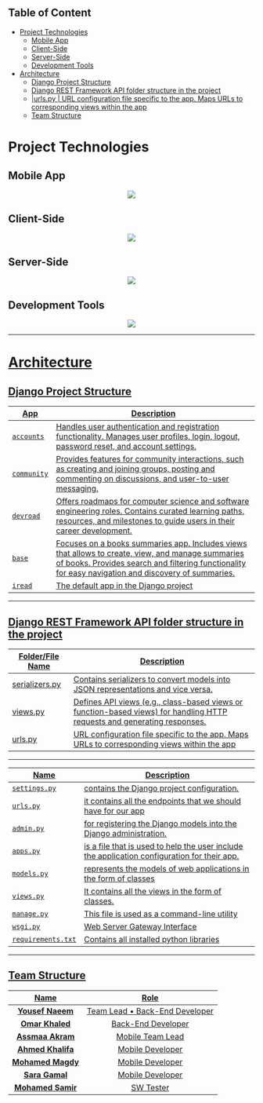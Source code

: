 ## Table of Content
- [Project Technologies](#project-technologies)
  - [Mobile App](#mobile-app)
  - [Client-Side](#client-side)
  - [Server-Side](#server-side)
  - [Development Tools](#development-tools)
- [Architecture](#architecture)
  - [Django Project Structure](#django-project-structure)
  - [ Django REST Framework API folder structure in the project](#-django-rest-framework-api-folder-structure-in-the-project)
  - [|urls.py | URL configuration file specific to the app. Maps URLs to corresponding views within the app](#urlspy--url-configuration-file-specific-to-the-app-maps-urls-to-corresponding-views-within-the-app)
  - [Team Structure](#team-structure)


# Project Technologies 

## Mobile App
<p align="center">
  <a href="https://skillicons.dev">
    <img src="https://skillicons.dev/icons?i=dart,flutter" />
  </a>
</p>

## Client-Side
<p align="center">
  <a href="https://skillicons.dev">
    <img src="https://skillicons.dev/icons?i=html,css,javascript,bootstrap,jquery" />
  </a>
</p>

## Server-Side
<p align="center">
  <a href="https://skillicons.dev">
    <img src="https://skillicons.dev/icons?i=python,django,postgres,sqlite,nginx" />
  </a>
</p>

## Development Tools
<p align="center">
  <a href="https://skillicons.dev">
    <img src="https://skillicons.dev/icons?i=postman,vscode,androidstudio,git,github" />
  </a>
</p>


---

# <u>Architecture 

## <u>Django Project Structure


| App | Description |
| ----- | --- |
| ``accounts`` | Handles user authentication and registration functionality. Manages user profiles, login, logout, password reset, and account settings. |
| ``community`` | Provides features for community interactions, such as creating and joining groups, posting and commenting on discussions, and user-to-user messaging. |
| ``devroad`` | Offers roadmaps for computer science and software engineering roles. Contains curated learning paths, resources, and milestones to guide users in their career development. |
| ``base`` | Focuses on a books summaries app. Includes views that allows to create, view, and manage summaries of books. Provides search and filtering functionality for easy navigation and discovery of summaries. |
| ``iread`` | The default app in the Django project |

---

## <u> Django REST Framework API folder structure in the project

| Folder/File Name | Description |
| --- | --- |
|serializers.py | Contains serializers to convert models into JSON representations and vice versa. |
|views.py | Defines API views (e.g., class-based views or function-based views) for handling HTTP requests and generating responses. |
|urls.py | URL configuration file specific to the app. Maps URLs to corresponding views within the app
---

| Name | Description |
| ------- | ------------ |
| ``settings.py``         | contains the Django project configuration.                                                            |
| ``urls.py``                  | it contains all the endpoints that we should have for our app                            |
| ``admin.py``      | for registering the Django models into the Django administration. 
| ``apps.py``              | is a file that is used to help the user include the application configuration for their app.  
| ``models.py``      | represents the models of web applications in the form of classes                     
| ``views.py``           | It contains all the views in the form of classes.  |
| ``manage.py``         | This file is used as a command-line utility                                                  |
| ``wsgi.py``        | Web Server Gateway Interface 
| ``requirements.txt``             | Contains all installed python libraries

---

## Team Structure

| Name | Role
| :----: | :-----------------------------------------------:
| **Yousef Naeem** | Team Lead • Back-End Developer   | Server-Side                                                     
| **Omar Khaled** | Back-End Developer   
| **Assmaa Akram** | Mobile Team Lead
| **Ahmed Khalifa** | Mobile Developer
| **Mohamed Magdy** | Mobile Developer
| **Sara Gamal** | Mobile Developer                                           
| **Mohamed Samir** | SW Tester